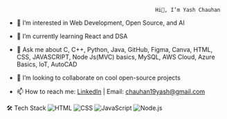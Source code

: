                                                     Hi👋, I’m Yash Chauhan
                                                    
                                                                                                                                        


- 👀 I’m interested in Web Development, Open Source, and AI
  
- 🌱 I’m currently learning React and DSA
  
- 💬 Ask me about  C, C++, Python, Java, GitHub, Figma, Canva, HTML, CSS, JAVASCRIPT, Node Js(MVC) basics, MySQL, AWS Cloud, Azure Basics, IoT, AutoCAD
  
- 💞️ I’m looking to collaborate on cool open-source projects
  
- 📫 How to reach me: [LinkedIn](https://www.linkedin.com/in/yash-chauhan-255b32292/) | Email: chauhan19yash@gmail.com
  



🛠️ Tech Stack
![HTML](https://img.shields.io/badge/-HTML5-E34F26?logo=html5&logoColor=fff)
![CSS](https://img.shields.io/badge/-CSS3-1572B6?logo=css3)
![JavaScript](https://img.shields.io/badge/-JavaScript-F7DF1E?logo=javascript&logoColor=000)
![Node.js](https://img.shields.io/badge/-Node.js-339933?logo=node.js&logoColor=fff)

<!---
yashchauhann01/yashchauhann01 is a ✨ special ✨ repository because its `README.md` (this file) appears on your GitHub profile.
You can click the Preview link to take a look at your changes.
--->
